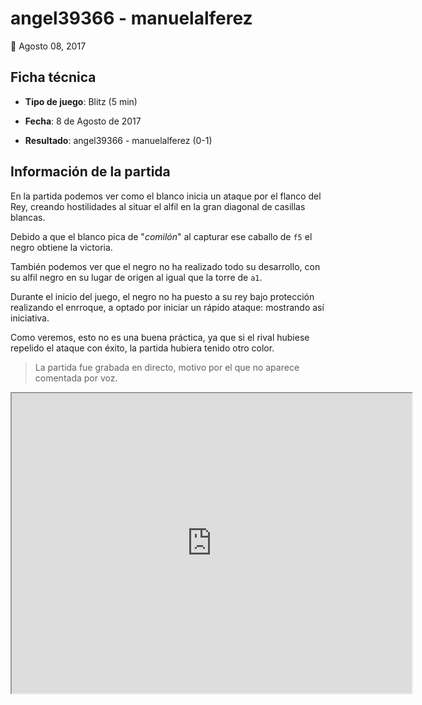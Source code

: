 # angel39366 - manuelalferez

📅 Agosto 08, 2017



## Ficha técnica

* **Tipo de juego**: Blitz (5 min)

* **Fecha**: 8 de Agosto de 2017

* **Resultado**: angel39366 - manuelalferez (0-1)

  

## Información de la partida

En la partida podemos ver como el blanco inicia un ataque por el flanco del Rey, creando hostilidades al situar el alfil en la gran diagonal de casillas blancas.      

Debido a que el blanco pica de "*comilón*" al capturar ese caballo de `f5` el negro obtiene la victoria.

También podemos ver que el negro no ha realizado todo su desarrollo, con su alfil negro en su lugar de origen al igual que la torre de `a1`.

Durante el inicio del juego, el negro no ha puesto a su rey bajo protección realizando el enrroque, a optado por iniciar un rápido ataque: mostrando así iniciativa. 

Como veremos, esto no es una buena práctica, ya que si el rival hubiese repelido el ataque con éxito, la partida hubiera tenido otro color.

> La partida fue grabada en directo, motivo por el que no aparece comentada por voz.

 <iframe width="640" height="480"
      src="https://www.youtube.com/embed/MLvNe7p3Kp0" allowfullscreen>
      </iframe>

